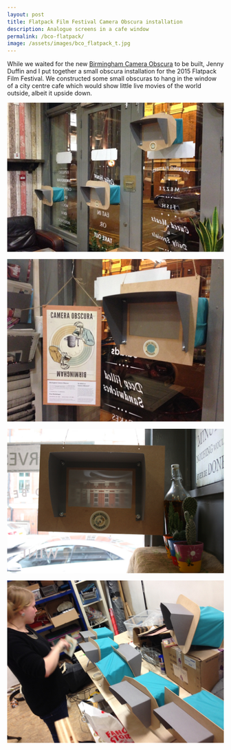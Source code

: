 ```yaml
---
layout: post
title: Flatpack Film Festival Camera Obscura installation
description: Analogue screens in a cafe window
permalink: /bco-flatpack/
image: /assets/images/bco_flatpack_t.jpg
---
```


While we waited for the new [Birmingham Camera Obscura](http://art.peteashton.com/bhamobscura-2/) to be built, Jenny Duffin and I put together a small obscura installation for the 2015 Flatpack Film Festival. We constructed some small obscuras to hang in the window of a city centre cafe which would show little live movies of the world outside, albeit it upside down. 

![](/assets/images/bco_flatpack_home_1.jpg)

![](/assets/images/bco_flatpack_home_2.jpg)

![](/assets/images/bco_flatpack_home_4.jpg)

![](/assets/images/bco_flatpack_home_3.jpg)